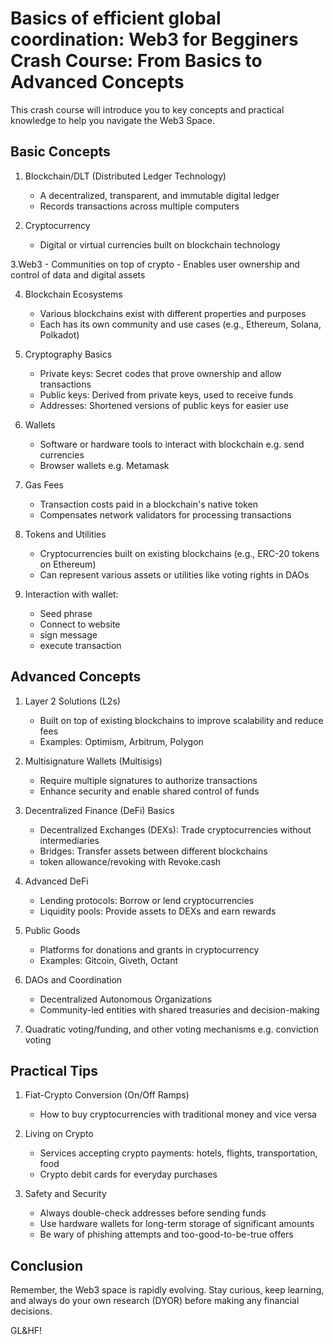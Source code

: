 # Basics of efficient global coordination: Web3 for Begginers Crash Course: From Basics to Advanced Concepts

This crash course will introduce you to key concepts and practical knowledge to help you navigate the Web3 Space.

## Basic Concepts

1. Blockchain/DLT (Distributed Ledger Technology)
    - A decentralized, transparent, and immutable digital ledger
    - Records transactions across multiple computers

2. Cryptocurrency
     - Digital or virtual currencies built on blockchain technology

3.Web3
     - Communities on top of crypto
     - Enables user ownership and control of data and digital assets

4. Blockchain Ecosystems
     - Various blockchains exist with different properties and purposes
     - Each has its own community and use cases (e.g., Ethereum, Solana, Polkadot)

5. Cryptography Basics
    - Private keys: Secret codes that prove ownership and allow transactions
    - Public keys: Derived from private keys, used to receive funds
    - Addresses: Shortened versions of public keys for easier use

6. Wallets
    - Software or hardware tools to interact with blockchain e.g. send currencies
    - Browser wallets e.g. Metamask

7. Gas Fees
    - Transaction costs paid in a blockchain's native token
    - Compensates network validators for processing transactions

8. Tokens and Utilities
    - Cryptocurrencies built on existing blockchains (e.g., ERC-20 tokens on Ethereum)
    - Can represent various assets or utilities like voting rights in DAOs

9. Interaction with wallet:
   - Seed phrase
   - Connect to website
   - sign message
   - execute transaction 

## Advanced Concepts

1. Layer 2 Solutions (L2s)
     - Built on top of existing blockchains to improve scalability and reduce fees
    - Examples: Optimism, Arbitrum, Polygon

2. Multisignature Wallets (Multisigs)
    - Require multiple signatures to authorize transactions
    - Enhance security and enable shared control of funds

3. Decentralized Finance (DeFi) Basics
    - Decentralized Exchanges (DEXs): Trade cryptocurrencies without intermediaries
    - Bridges: Transfer assets between different blockchains
    - token allowance/revoking with Revoke.cash 

4. Advanced DeFi
    - Lending protocols: Borrow or lend cryptocurrencies
    - Liquidity pools: Provide assets to DEXs and earn rewards

5. Public Goods
   - Platforms for donations and grants in cryptocurrency
   - Examples: Gitcoin, Giveth, Octant

6. DAOs and Coordination
    - Decentralized Autonomous Organizations
    - Community-led entities with shared treasuries and decision-making

7. Quadratic voting/funding, and other voting mechanisms e.g. conviction voting

## Practical Tips

1. Fiat-Crypto Conversion (On/Off Ramps)
     - How to buy cryptocurrencies with traditional money and vice versa

2. Living on Crypto
    - Services accepting crypto payments: hotels, flights, transportation, food
    - Crypto debit cards for everyday purchases

3. Safety and Security
    - Always double-check addresses before sending funds
    - Use hardware wallets for long-term storage of significant amounts
    - Be wary of phishing attempts and too-good-to-be-true offers

## Conclusion

Remember, the Web3 space is rapidly evolving. Stay curious, keep learning, and always do your own research (DYOR) before making any financial decisions.

GL&HF!